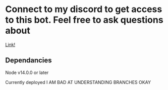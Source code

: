 # Connect to my discord to get access to this bot. Feel free to ask questions about 
[Link!](https://discord.gg/F6jsM5m)


## Dependancies
Node v14.0.0 or later

Currently deployed 
I AM BAD AT UNDERSTANDING BRANCHES OKAY
